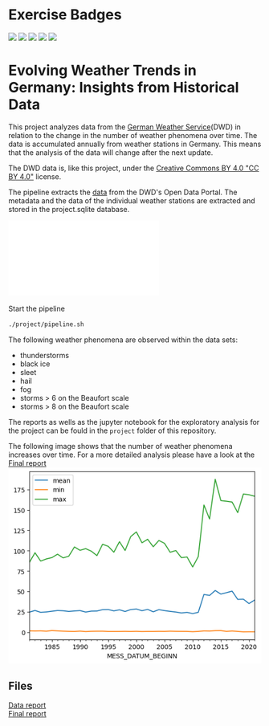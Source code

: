 # Exercise Badges

![](https://byob.yarr.is/yannickrud/made-project/score_ex1) ![](https://byob.yarr.is/yannickrud/made-project/score_ex2) ![](https://byob.yarr.is/yannickrud/made-project/score_ex3) ![](https://byob.yarr.is/yannickrud/made-project/score_ex4) ![](https://byob.yarr.is/yannickrud/made-project/score_ex5)

# Evolving Weather Trends in Germany: Insights from Historical Data

This project analyzes data from the [German Weather Service](https://www.dwd.de/DE/Home/home_node.html)(DWD) in relation to the change in the number of weather phenomena over time. The data is accumulated annually from weather stations in Germany. This means that the analysis of the data will change after the next update.

The DWD data is, like this project, under the [Creative Commons BY 4.0 "CC BY 4.0"](https://creativecommons.org/licenses/by/4.0/) license.

The pipeline extracts the [data](https://opendata.dwd.de/climate_environment/CDC/observations_germany/climate/annual/weather_phenomena/historical/) from the DWD's Open Data Portal. The metadata and the data of the individual weather stations are extracted and stored in the project.sqlite database.

![Image of Data engineering pipeline](./project/assets/MADE_pipeline.pdf "Data engineering pipeline")

Start the pipeline
```sh
./project/pipeline.sh
```

The following weather phenomena are observed within the data sets:
- thunderstorms
- black ice
- sleet
- hail
- fog
- storms > 6 on the Beaufort scale
- storms > 8 on the Beaufort scale

The reports as wells as the jupyter notebook for the exploratory analysis for the project can be fould in the `project` folder of this repository.

The following image shows that the number of weather phenomena increases over time. For a more detailed analysis please have a look at the [Final report](./project/analysis-report.pdf)
![Overall occurences of weather phenomena per year](project/assets/overall.png "Overall occurences of weather phenomena per year")

## Files
[Data report](./project/data-report.pdf)  
[Final report](./project/analysis-report.pdf)